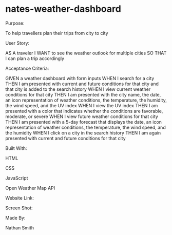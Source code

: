 # nates-weather-dashboard

Purpose:

To help travellers plan their trips from city to city

User Story:

AS A traveler
I WANT to see the weather outlook for multiple cities
SO THAT I can plan a trip accordingly

Acceptance Criteria:

GIVEN a weather dashboard with form inputs
WHEN I search for a city
THEN I am presented with current and future conditions for that city and that city is added to the search history
WHEN I view current weather conditions for that city
THEN I am presented with the city name, the date, an icon representation of weather conditions, the temperature, the humidity, the wind speed, and the UV index
WHEN I view the UV index
THEN I am presented with a color that indicates whether the conditions are favorable, moderate, or severe
WHEN I view future weather conditions for that city
THEN I am presented with a 5-day forecast that displays the date, an icon representation of weather conditions, the temperature, the wind speed, and the humidity
WHEN I click on a city in the search history
THEN I am again presented with current and future conditions for that city

Built With:

HTML

CSS

JavaScript

Open Weather Map API

Website Link:

Screen Shot:

Made By:

Nathan Smith 


